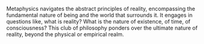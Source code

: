 
Metaphysics navigates the abstract principles of reality, encompassing the fundamental nature of being and the world that surrounds it. It engages in questions like, what is reality? What is the nature of existence, of time, of consciousness? This club of philosophy ponders over the ultimate nature of reality, beyond the physical or empirical realm.

